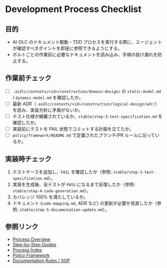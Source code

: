 # Development Process Checklist

## 目的
- AI-DLC のドキュメント駆動・TDD プロセスを実行する際に、エージェントが確認すべきポイントを即座に参照できるようにする。
- ボルトごとの作業前に必要なドキュメントを読み込み、手順の抜け漏れを防止する。

## 作業前チェック
- [ ] `.aidlc/contexts/<id>/construction/domain-design/` の `static-model.md` / `dynamic-model.md` を確認したか。
- [ ] 最新 ADR（`.aidlc/contexts/<id>/construction/logical-design/adr/`）を読み、実装方針に矛盾がないか。
- [ ] テスト仕様が網羅されているか、`stable/step-3-test-specification.md` を確認したか。
- [ ] 実装前にテストを FAIL 状態でコミットする計画を立てたか。
- [ ] `policy/framework/README.md` で定義されたブランチ/PR ルールに沿っているか。

## 実装時チェック
1. テストケースを追加し、`FAIL` を確認したか（参照: `stable/step-3-test-specification.md`）。
2. 実装を生成後、全テストが `PASS` になるまで反復したか（参照: `stable/step-4-code-generation.md`）。
3. カバレッジ 100% を満たしているか。
4. ドキュメント (`code-mapping.md`, ADR など) の更新が必要か見直したか（参照: `stable/step-5-documentation-update.md`）。

## 参照リンク
- [Process Overview](stable/overview.md)
- [Step-by-Step Guides](stable/step-1-domain-design.md)
- [Process Index](INDEX.md)
- [Policy Framework](../../policy/framework/README.md)
- [Documentation Rules / SOP](../../00-foundation/documentation/README.md)
